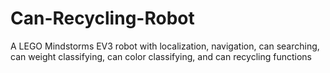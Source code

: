 # Can-Recycling-Robot 
 A LEGO Mindstorms EV3 robot with localization, navigation, can searching, can weight classifying, can color classifying, and can recycling functions
